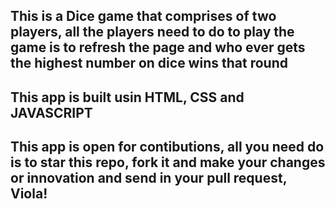 ## This is a Dice game that comprises of two players, all the players need to do to play the game is to refresh the page and who ever gets the highest number on dice wins that round

## This app is built usin HTML, CSS and JAVASCRIPT

## This app is open for contibutions, all you need do is to star this repo, fork it and make your changes or innovation and send in your pull request, Viola!
